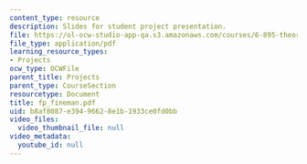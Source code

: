 ```yaml
---
content_type: resource
description: Slides for student project presentation.
file: https://ol-ocw-studio-app-qa.s3.amazonaws.com/courses/6-895-theory-of-parallel-systems-sma-5509-fall-2003/b8af8087e39496628e1b1933ce0fd0bb_fp_fineman.pdf
file_type: application/pdf
learning_resource_types:
- Projects
ocw_type: OCWFile
parent_title: Projects
parent_type: CourseSection
resourcetype: Document
title: fp_fineman.pdf
uid: b8af8087-e394-9662-8e1b-1933ce0fd0bb
video_files:
  video_thumbnail_file: null
video_metadata:
  youtube_id: null
---
```

